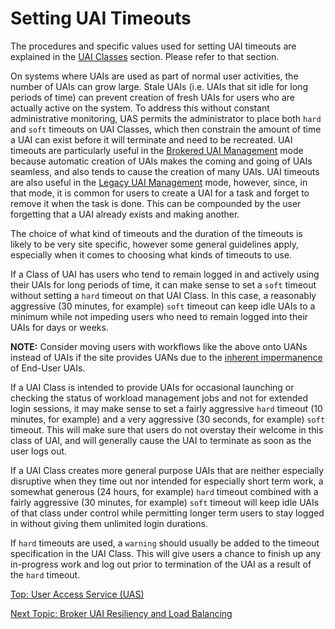 # Setting UAI Timeouts

The procedures and specific values used for setting UAI timeouts are explained in the [UAI Classes](UAI_Classes.md) section. Please refer to that section.

On systems where UAIs are used as part of normal user activities, the number of UAIs can grow large. Stale UAIs (i.e. UAIs that sit idle for long periods of time) can prevent creation of fresh UAIs for users who are actually active on the system.
To address this without constant administrative monitoring, UAS permits the administrator to place both `hard` and `soft` timeouts on UAI Classes, which then constrain the amount of time a UAI can exist before it will terminate and need to be recreated.
UAI timeouts are particularly useful in the [Brokered UAI Management](Broker_Mode_UAI_Management.md) mode because automatic creation of UAIs makes the coming and going of UAIs seamless, and also tends to cause the creation of many UAIs.
UAI timeouts are also useful in the [Legacy UAI Management](Legacy_Mode_User-Driven_UAI_Management.md) mode, however, since, in that mode, it is common for users to create a UAI for a task and forget to remove it when the task is done.
This can be compounded by the user forgetting that a UAI already exists and making another.

The choice of what kind of timeouts and the duration of the timeouts is likely to be very site specific, however some general guidelines apply, especially when it comes to choosing what kinds of timeouts to use.

If a Class of UAI has users who tend to remain logged in and actively using their UAIs for long periods of time, it can make sense to set a `soft` timeout without setting a `hard` timeout on that UAI Class.
In this case, a reasonably aggressive (30 minutes, for example) `soft` timeout can keep idle UAIs to a minimum while not impeding users who need to remain logged into their UAIs for days or weeks.

**NOTE:** Consider moving users with workflows like the above onto UANs instead of UAIs if the site provides UANs due to the [inherent impermanence](End_User_UAIs.md) of End-User UAIs.

If a UAI Class is intended to provide UAIs for occasional launching or checking the status of workload management jobs and not for extended login sessions, it may make sense to set a fairly aggressive `hard` timeout (10 minutes, for example) and a very aggressive (30 seconds, for example) `soft` timeout.
This will make sure that users do not overstay their welcome in this class of UAI, and will generally cause the UAI to terminate as soon as the user logs out.

If a UAI Class creates more general purpose UAIs that are neither especially disruptive when they time out nor intended for especially short term work, a somewhat generous (24 hours, for example) `hard` timeout
combined with a fairly aggressive (30 minutes, for example) `soft` timeout will keep idle UAIs of that class under control while permitting longer term users to stay logged in without giving them unlimited login durations.

If `hard` timeouts are used, a `warning` should usually be added to the timeout specification in the UAI Class. This will give users a chance to finish up any in-progress work and log out prior to termination of the UAI as a result of the `hard` timeout.

[Top: User Access Service (UAS)](index.md)

[Next Topic: Broker UAI Resiliency and Load Balancing](Setting_Up_Multi-Replica_Brokers.md)
